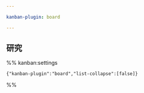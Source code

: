 ```yaml
---

kanban-plugin: board

---
```


## 研究





%% kanban:settings
```
{"kanban-plugin":"board","list-collapse":[false]}
```
%%